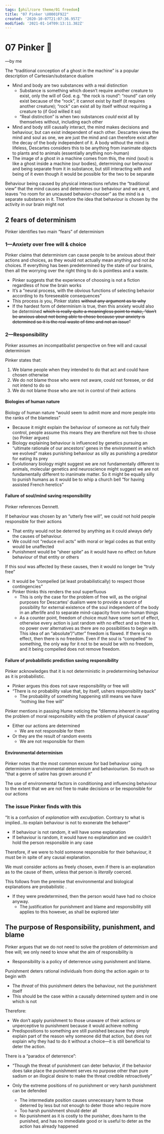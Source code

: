 ```yaml
---
tags: [phil/core theme/01 freedom]
title: "07 Pinker \U0001F922"
created: '2020-10-07T21:07:36.957Z'
modified: '2021-01-14T09:13:11.382Z'
---
```


# 07 Pinker :nauseated_face:

—by me

The “traditional conception of a ghost in the machine” is a popular description of Cartesian/substance dualism

- Mind and body are two substances with a real distinction
  - Substance is something which doesn’t require another creature to exist, only the will of God. e.g. “the rock is round”: “round” can only exist because of the “rock”, it cannot exist by itself (it requires another creature); “rock” can exist all by itself without requiring a creature to (if God willed it so)
  - “Real distinction” is when two substances *could* exist all by themselves without, including each other
- Mind and body still causally interact, the mind makes decisions and behaviour, but can exist independent of each other. Descartes views the mind and soul as one, we are just the mind and can therefore exist after the decay of the body independent of it. A body without the mind is lifeless, Descartes considers this to be anything from inanimate objects to plants and to animals (essentially anything non-human)
- The image of a ghost in a machine comes from this, the mind (soul) is like a ghost inside a machine (our bodies), determining our behaviour and being separate from it in substance, but still interacting with and being of it even though it would be possible for the two to be separate

Behaviour being caused by physical interactions refutes the “traditional view” that the mind causes and determines our behaviour and we are it, and leaves “no room for an uncaused behavior-chooser” as the mind is a separate substance in it. Therefore the idea that behaviour is chosen by the activity in our brain might not 

## 2 fears of determinism

Pinker identifies two main “fears” of determinism

### 1—Anxiety over free will & choice

Pinker claims that determinism can cause people to be anxious about their actions and choices, as they would not actually mean anything and not *be* choices. If everything has been predetermined by the state of our brains, then all the worrying over the right thing to do is pointless and a waste.

- Pinker suggests that the experience of choosing is not a fiction regardless of how the brain works
- It’s a “neural process, with the obvious functions of selecting behavior according to its foreseeable consequences”
- This process *is* you, Pinker states ~~without any argument as to why~~
- If the hardest form of determinism is true, then this anxiety would also be determined ~~which is really quite a meaningless point to make, “don’t be anxious about not being able to chose because your anxiety is determined so it is the real waste of time and not an issue”~~

### 2—Responsibility

Pinker assumes an incompatibalist perspective on free will and causal determinism

Pinker states that:

1. We blame people when they intended to do that act and could have chosen otherwise
2. We do not blame those who were not aware, could not foresee, or did not intend to do so
3. We do not blame those who are not in control of their actions

#### Biologies of human nature

Biology of human nature “would seem to admit more and more people into the ranks of the blameless”

- Because it might explain the behaviour of someone as not fully their control, people assume this means they are therefore not free to chose (so Pinker argues)
- Biology explaining behaviour is influenced by genetics pursuing an “ultimate rationale of our ancestors’ genes in the environment in which we evolved” makes punishing behaviour as silly as punishing a predator for eating its prey
- Evolutionary biology might suggest we are not fundamentally different to animals, molecular genetics and neuroscience might suggest we are not fundamentally different to inanimate matter. So it might be equally silly to punish humans as it would be to whip a church bell “for having assisted French heretics”

#### Failure of soul/mind saving responsibility

Pinker references Dennett.

If behaviour was chosen by an “utterly free will”, we could not hold people responsible for their actions

- That entity would not be deterred by anything as it could always defy the causes of behaviour.
- We could not “reduce evil acts” with moral or legal codes as that entity would be unaffected
- Punishment would be “sheer spite” as it would have no effect on future behaviour of that entity or others 

If this soul was affected by these causes, then it would no longer be “truly free”

- It would be “compelled (at least probabilistically) to respect those contingencies”
- Pinker thinks this renders the soul superfluous
  - This is only the case for the problem of free will, as the original purposes for Descartes’ dualism were to provide a source of possibility for external existence of the soul independent of the body in an afterlife and to separate mind-capacity from non-human things
  - As a counter point, freedom of choice must have some sort of effect, otherwise every action is just random with no effect and so there is no power over alternatives as there are no possibilities to begin with. This idea of an “absolute”/“utter” freedom is flawed. If there is no effect, then there is no freedom. Even if the soul is “compelled” to something, the only way for it not to be would be with no freedom, and it being compelled does not remove freedom.

#### Failure of probabilistic prediction saving responsibility

Pinker acknowledges that it is not deterministic in predetermining behaviour as it is probabilistic.

- Pinker argues this does not save responsibility or free will
- “There is *no* probability value that, by itself, ushers responsibility back”
  - The probability of something happening still means we have “nothing like free will”

Pinker mentions in passing Hume noticing the “dilemma inherent in equating the problem of moral responsibility with the problem of physical cause”

- Either our actions are determined
  - We are not responsible for them
- Or they are the result of random events
  - We are not responsible for them

#### Environmental determinism

Pinker notes that the most common excuse for bad behaviour using determinism is environmental determinism and behaviourism. So much so “that a genre of satire has grown around it”

The use of environmental factors in conditioning and influencing behaviour to the extent that we are not free to make decisions or be responsible for our actions

### The issue Pinker finds with this

“It is a confusion of *explanation* with *exculpation*. Contrary to what is implied…to explain behaviour is not to exonerate the behaver”

- If behaviour is not random, it will have some explanation
- If behaviour is random, it would have no explanation and we couldn’t hold the person responsible in any case

Therefore, if we were to hold someone responsible for their behaviour, it must be in spite of any causal explanation.

We must consider actions as freely chosen, even if there is an explanation as to the cause of them, unless that person is *literally* coerced.

This follows from the premise that environmental and biological explanations are probabilistic .

- If they were predetermined, then the person would have had no choice anyway.
  - The justification for punishment and blame and responsibility still applies to this however, as shall be explored later

## The purpose of Responsibility, punishment, and blame

Pinker argues that we do not need to solve the problem of determinism and free will; we only need to know what the aim of responsibility is

- Responsibility is a policy of deterrence using punishment and blame.

Punishment deters rational individuals from doing the action again or to begin with

- The *threat* of this punishment deters the behaviour, not the punishment itself
- This should be the case within a causally determined system and in one which is not

Therefore:

- We don’t apply punishment to those unaware of their actions or unperceptive to punishment because it would achieve nothing
- Predispositions to something are still punished because they simply explain part of the reason why someone did that action, but does not explain why they had to do it without a choice—it is still beneficial to deter the action.

There is a “paradox of deterrence”:

- “Though the threat of punishment can deter behavior, if the behavior does take place the punishment serves no purpose other than pure sadism or an illogical desire to make the threat credible retroactively”

- Only the extreme positions of no punishment or very harsh punishment can be defended
  - The intermediate position causes unnecessary harm to those deterred by less but not enough to deter those who require more
  - Too harsh punishment should deter all
  - No punishment as it is costly to the punisher, does harm to the punished, and has no immediate good or is useful to deter as the action has already happened
